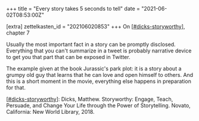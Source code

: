 +++
title = "Every story takes 5 seconds to tell"
date = "2021-06-02T08:53:00Z"

[extra]
zettelkasten_id = "202106020853"
+++
On [[#dicks-storyworthy](/zettelkasten/tags/dicks-storyworthy)], chapter 7

Usually the most important fact in a story can be promptly disclosed. Everything that you can't summarize in a tweet is probably narrative device to get you that part that can be exposed in Twitter.

The example given at the book Jurassic's park plot: it is a story about a grumpy old guy that learns that he can love and open himself to others. And this is a short moment in the movie, everything else happens in preparation for that.

[[#dicks-storyworthy](/zettelkasten/tags/dicks-storyworthy)]: Dicks, Matthew. Storyworthy: Engage, Teach, Persuade, and Change Your Life through the Power of Storytelling. Novato, California: New World Library, 2018.
